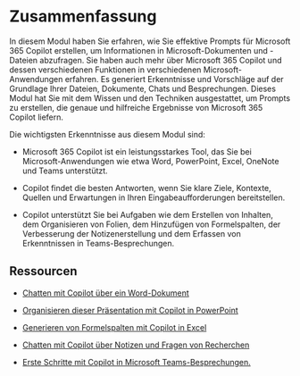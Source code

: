 # Zusammenfassung

In diesem Modul haben Sie erfahren, wie Sie effektive Prompts für Microsoft 365 Copilot erstellen, um Informationen in Microsoft-Dokumenten und -Dateien abzufragen. Sie haben auch mehr über Microsoft 365 Copilot und dessen verschiedenen Funktionen in verschiedenen Microsoft-Anwendungen erfahren. Es generiert Erkenntnisse und Vorschläge auf der Grundlage Ihrer Dateien, Dokumente, Chats und Besprechungen. Dieses Modul hat Sie mit dem Wissen und den Techniken ausgestattet, um Prompts zu erstellen, die genaue und hilfreiche Ergebnisse von Microsoft 365 Copilot liefern.

Die wichtigsten Erkenntnisse aus diesem Modul sind:

- Microsoft 365 Copilot ist ein leistungsstarkes Tool, das Sie bei Microsoft-Anwendungen wie etwa Word, PowerPoint, Excel, OneNote und Teams unterstützt.

- Copilot findet die besten Antworten, wenn Sie klare Ziele, Kontexte, Quellen und Erwartungen in Ihren Eingabeaufforderungen bereitstellen.

- Copilot unterstützt Sie bei Aufgaben wie dem Erstellen von Inhalten, dem Organisieren von Folien, dem Hinzufügen von Formelspalten, der Verbesserung der Notizenerstellung und dem Erfassen von Erkenntnissen in Teams-Besprechungen.

## Ressourcen

- [Chatten mit Copilot über ein Word-Dokument](https://support.microsoft.com/office/chat-with-copilot-about-your-word-document-4482c688-a495-4571-bfcd-4a9fc6608090)

- [Organisieren dieser Präsentation mit Copilot in PowerPoint](https://support.microsoft.com/office/organize-this-presentation-with-copilot-in-powerpoint-a207eea3-7a56-4225-88f1-54dd37cdcf6a)

- [Generieren von Formelspalten mit Copilot in Excel](https://support.microsoft.com/office/generate-formula-columns-with-copilot-in-excel-d866d926-9791-4e5f-be2a-c6dd9e587a47)

- [Chatten mit Copilot über Notizen und Fragen von Recherchen](https://support.microsoft.com/office/chat-with-copilot-about-your-notes-and-research-questions-8be75b91-d4d3-461e-af9a-fadfe208b589)

- [Erste Schritte mit Copilot in Microsoft Teams-Besprechungen.](https://support.microsoft.com/office/get-started-with-copilot-in-microsoft-teams-meetings-0bf9dd3c-96f7-44e2-8bb8-790bedf066b1)
